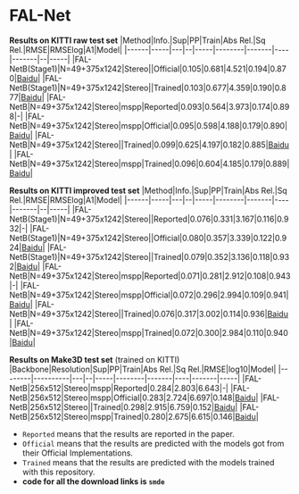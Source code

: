 # FAL-Net
**Results on KITTI raw test set**
|Method|Info.|Sup|PP|Train|Abs Rel.|Sq Rel.|RMSE|RMSElog|A1|Model|
|------|-----|---|--|-----|--------|-------|----|-------|--|-----|
|FAL-NetB(Stage1)|N=49+375x1242|Stereo||Official|0.105|0.681|4.521|0.194|0.870|[Baidu](https://pan.baidu.com/s/1g2aGl5Gp5G9cwrq_PCKalQ)|
|FAL-NetB(Stage1)|N=49+375x1242|Stereo||Trained|0.103|0.677|4.359|0.190|0.877|[Baidu](https://pan.baidu.com/s/17-4D_Lx-HHlRP2MWF5IlqQ)|
|FAL-NetB|N=49+375x1242|Stereo|mspp|Reported|0.093|0.564|3.973|0.174|0.898|-|
|FAL-NetB|N=49+375x1242|Stereo|mspp|Official|0.095|0.598|4.188|0.179|0.890|[Baidu](https://pan.baidu.com/s/1kN7hLqd0_c2yzufsOLypEA)|
|FAL-NetB|N=49+375x1242|Stereo||Trained|0.099|0.625|4.197|0.182|0.885|[Baidu](https://pan.baidu.com/s/1PhUJ_4s0nm41a49viZRczg)|
|FAL-NetB|N=49+375x1242|Stereo|mspp|Trained|0.096|0.604|4.185|0.179|0.889|[Baidu](https://pan.baidu.com/s/1PhUJ_4s0nm41a49viZRczg)|

**Results on KITTI improved test set**
|Method|Info.|Sup|PP|Train|Abs Rel.|Sq Rel.|RMSE|RMSElog|A1|Model|
|------|-----|---|--|-----|--------|-------|----|-------|--|-----|
|FAL-NetB(Stage1)|N=49+375x1242|Stereo||Reported|0.076|0.331|3.167|0.116|0.932|-|
|FAL-NetB(Stage1)|N=49+375x1242|Stereo||Official|0.080|0.357|3.339|0.122|0.924|[Baidu](https://pan.baidu.com/s/1g2aGl5Gp5G9cwrq_PCKalQ)|
|FAL-NetB(Stage1)|N=49+375x1242|Stereo||Trained|0.079|0.352|3.136|0.118|0.932|[Baidu](https://pan.baidu.com/s/17-4D_Lx-HHlRP2MWF5IlqQ)|
|FAL-NetB|N=49+375x1242|Stereo|mspp|Reported|0.071|0.281|2.912|0.108|0.943|-|
|FAL-NetB|N=49+375x1242|Stereo|mspp|Official|0.072|0.296|2.994|0.109|0.941|[Baidu](https://pan.baidu.com/s/1kN7hLqd0_c2yzufsOLypEA)|
|FAL-NetB|N=49+375x1242|Stereo||Trained|0.076|0.317|3.002|0.114|0.936|[Baidu](https://pan.baidu.com/s/1PhUJ_4s0nm41a49viZRczg)|
|FAL-NetB|N=49+375x1242|Stereo|mspp|Trained|0.072|0.300|2.984|0.110|0.940|[Baidu](https://pan.baidu.com/s/1PhUJ_4s0nm41a49viZRczg)|

**Results on Make3D test set** (trained on KITTI)
|Backbone|Resolution|Sup|PP|Train|Abs Rel.|Sq Rel.|RMSE|log10|Model|
|--------|----------|---|--|-----|--------|-------|----|-------|-----|
|FAL-NetB|256x512|Stereo|mspp|Reported|0.284|2.803|6.643|-|
|FAL-NetB|256x512|Stereo|mspp|Official|0.283|2.724|6.697|0.148|[Baidu](https://pan.baidu.com/s/1kN7hLqd0_c2yzufsOLypEA)|
|FAL-NetB|256x512|Stereo||Trained|0.298|2.915|6.759|0.152|[Baidu](https://pan.baidu.com/s/1PhUJ_4s0nm41a49viZRczg)|
|FAL-NetB|256x512|Stereo|mspp|Trained|0.280|2.675|6.615|0.146|[Baidu](https://pan.baidu.com/s/1PhUJ_4s0nm41a49viZRczg)|

* `Reported` means that the results are reported in the paper.
* `Official` means that the results are predicted with the models got from their Official Implementations.
* `Trained` means that the results are predicted with the models trained with this repository.
* **code for all the download links is `smde`**

